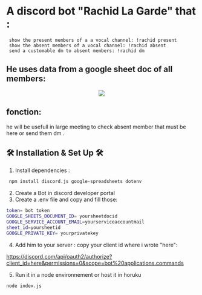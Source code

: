 # A discord bot "Rachid La Garde" that :

     show the present members of a a vocal channel: !rachid present
     show the absent members of a vocal channel: !rachid absent
     send a customable dm to absent members: !rachid dm 

## He uses data from a google sheet doc of all members:

  <div align="center">
  <img src="https://i.ibb.co/jr0ttcF/chrome-sbt-T1gejc-C.png" />
</div>


## fonction:

 he will be usefull in large meeting to check absent member that must be here or send them dm .

 ## 🛠 Installation & Set Up 🛠

1. Install dependencies :
  ```sh
   npm install discord.js google-spreadsheets dotenv
   ```  
2. Create a Bot in discord developer portal
3. Create a .env file and copy and fill those:
```sh
token= bot token
GOOGLE_SHEETS_DOCUMENT_ID= yoursheetdocid
GOOGLE_SERVICE_ACCOUNT_EMAIL=yourserviceaccountmail
sheet_id=yoursheetid
GOOGLE_PRIVATE_KEY= yourprivatekey
```
4. Add him to your server :
copy your client id where i wrote "here":

https://discord.com/api/oauth2/authorize?client_id=here&permissions=0&scope=bot%20applications.commands

5. Run it in a node environnement or host it in horuku
```sh
node index.js
```
